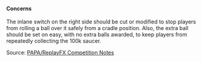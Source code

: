 #### Concerns
            
The inlane switch on the right side should be cut or modified to stop players from rolling a ball over it safely from a cradle position. Also, the extra ball should be set on easy, with no extra balls awarded, to keep players from repeatedly collecting the 100k saucer.

Source: [PAPA/ReplayFX Competition Notes](https://replayfoundation.org/papa/learning-center/director-guide/game-notes/#GameNotes)
